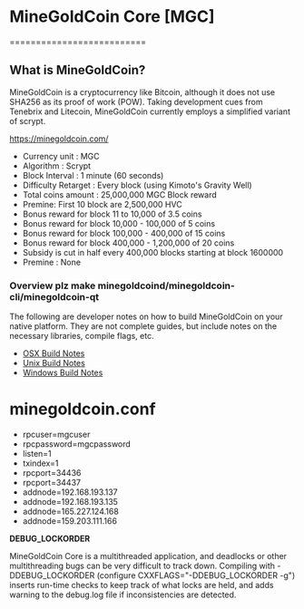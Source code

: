 # MineGoldCoin Core [MGC]
==========================
## What is MineGoldCoin? 
MineGoldCoin is a cryptocurrency like Bitcoin, although it does not use SHA256 as its proof of work (POW). Taking development cues from Tenebrix and Litecoin, MineGoldCoin currently employs a simplified variant of scrypt.

https://minegoldcoin.com/

 - Currency unit : MGC
 - Algorithm : Scrypt
 - Block Interval : 1 minute (60 seconds)
 - Difficulty Retarget : Every block (using Kimoto's Gravity Well)
 - Total coins amount : 25,000,000 MGC
Block reward 
 - Premine: First 10 block are 2,500,000 HVC 
 - Bonus reward for block 11 to 10,000 of 3.5 coins
 - Bonus reward for block 10,000 - 100,000 of 5 coins
 - Bonus reward for block 100,000 - 400,000 of 15 coins
 - Bonus reward for block 400,000 - 1,200,000 of 20 coins
 - Subsidy is cut in half every 400,000 blocks starting at block 1600000
 - Premine : None
 
  
### Overview plz make minegoldcoind/minegoldcoin-cli/minegoldcoin-qt

  The following are developer notes on how to build MineGoldCoin on your native platform. They are not complete guides, but include notes on the necessary libraries, compile flags, etc.

  - [OSX Build Notes](doc/build-osx.md)
  - [Unix Build Notes](doc/build-unix.md)
  - [Windows Build Notes](doc/build-msw.md)

 
# minegoldcoin.conf
  - rpcuser=mgcuser
  - rpcpassword=mgcpassword
  - listen=1
  - txindex=1
  - rpcport=34436
  - rpcport=34437
  - addnode=192.168.193.137
  - addnode=192.168.193.135
  - addnode=165.227.124.168
  - addnode=159.203.111.166


**DEBUG_LOCKORDER**

MineGoldCoin Core is a multithreaded application, and deadlocks or other multithreading bugs
can be very difficult to track down. Compiling with -DDEBUG_LOCKORDER (configure
CXXFLAGS="-DDEBUG_LOCKORDER -g") inserts run-time checks to keep track of what locks
are held, and adds warning to the debug.log file if inconsistencies are detected.
